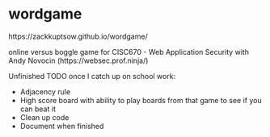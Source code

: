 # wordgame
<p>https://zackkuptsow.github.io/wordgame/</p>
online versus boggle game for CISC670 - Web Application Security with Andy Novocin (https://websec.prof.ninja/)

Unfinished
TODO once I catch up on school work:
  <ul>
    <li>Adjacency rule</li>
    <li>High score board with ability to play boards from that game to see if you can beat it</li>
    <li>Clean up code</li>
    <li>Document when finished</li>
  </ul>
